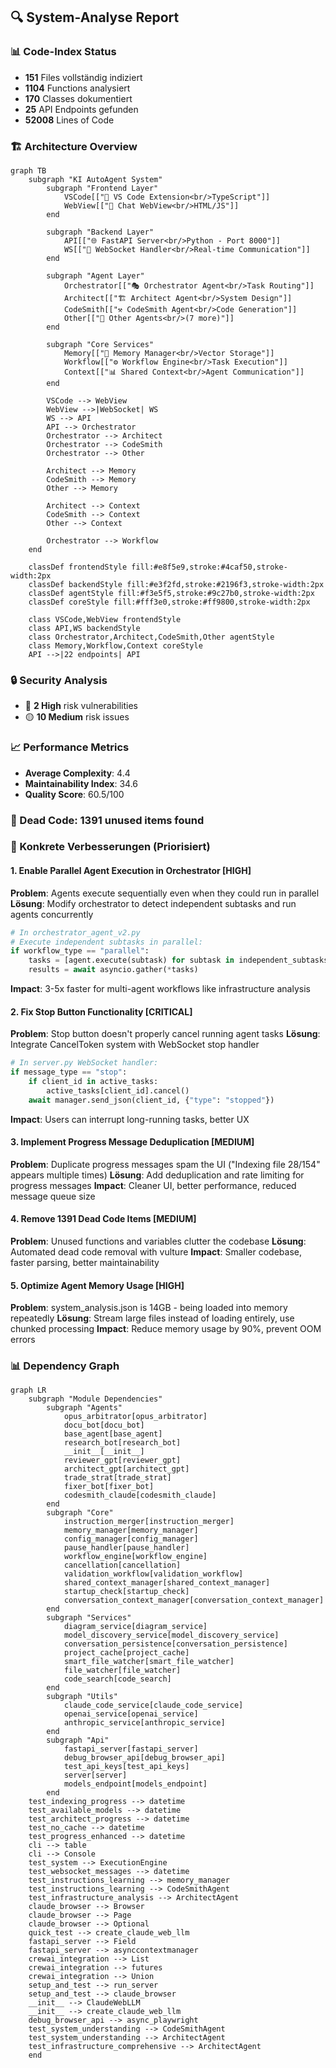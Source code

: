 ## 🔍 System-Analyse Report

### 📊 Code-Index Status
- **151** Files vollständig indiziert
- **1104** Functions analysiert
- **170** Classes dokumentiert
- **25** API Endpoints gefunden
- **52008** Lines of Code

### 🏗️ Architecture Overview
```mermaid
graph TB
    subgraph "KI AutoAgent System"
        subgraph "Frontend Layer"
            VSCode[["📝 VS Code Extension<br/>TypeScript"]]
            WebView[["💬 Chat WebView<br/>HTML/JS"]]
        end

        subgraph "Backend Layer"
            API[["🌐 FastAPI Server<br/>Python - Port 8000"]]
            WS[["🔌 WebSocket Handler<br/>Real-time Communication"]]
        end

        subgraph "Agent Layer"
            Orchestrator[["🎭 Orchestrator Agent<br/>Task Routing"]]
            Architect[["🏗️ Architect Agent<br/>System Design"]]
            CodeSmith[["⚒️ CodeSmith Agent<br/>Code Generation"]]
            Other[["🤖 Other Agents<br/>(7 more)"]]
        end

        subgraph "Core Services"
            Memory[["🧠 Memory Manager<br/>Vector Storage"]]
            Workflow[["⚙️ Workflow Engine<br/>Task Execution"]]
            Context[["📊 Shared Context<br/>Agent Communication"]]
        end

        VSCode --> WebView
        WebView -->|WebSocket| WS
        WS --> API
        API --> Orchestrator
        Orchestrator --> Architect
        Orchestrator --> CodeSmith
        Orchestrator --> Other

        Architect --> Memory
        CodeSmith --> Memory
        Other --> Memory

        Architect --> Context
        CodeSmith --> Context
        Other --> Context

        Orchestrator --> Workflow
    end

    classDef frontendStyle fill:#e8f5e9,stroke:#4caf50,stroke-width:2px
    classDef backendStyle fill:#e3f2fd,stroke:#2196f3,stroke-width:2px
    classDef agentStyle fill:#f3e5f5,stroke:#9c27b0,stroke-width:2px
    classDef coreStyle fill:#fff3e0,stroke:#ff9800,stroke-width:2px

    class VSCode,WebView frontendStyle
    class API,WS backendStyle
    class Orchestrator,Architect,CodeSmith,Other agentStyle
    class Memory,Workflow,Context coreStyle
    API -->|22 endpoints| API
```

### 🔒 Security Analysis
- 🔴 **2 High** risk vulnerabilities
- 🟡 **10 Medium** risk issues

### 📈 Performance Metrics
- **Average Complexity**: 4.4
- **Maintainability Index**: 34.6
- **Quality Score**: 60.5/100

### 🧹 Dead Code: **1391** unused items found

### 🚀 Konkrete Verbesserungen (Priorisiert)

#### 1. Enable Parallel Agent Execution in Orchestrator [HIGH]
**Problem**: Agents execute sequentially even when they could run in parallel
**Lösung**: Modify orchestrator to detect independent subtasks and run agents concurrently
```python
# In orchestrator_agent_v2.py
# Execute independent subtasks in parallel:
if workflow_type == "parallel":
    tasks = [agent.execute(subtask) for subtask in independent_subtasks]
    results = await asyncio.gather(*tasks)

```
**Impact**: 3-5x faster for multi-agent workflows like infrastructure analysis

#### 2. Fix Stop Button Functionality [CRITICAL]
**Problem**: Stop button doesn't properly cancel running agent tasks
**Lösung**: Integrate CancelToken system with WebSocket stop handler
```python
# In server.py WebSocket handler:
if message_type == "stop":
    if client_id in active_tasks:
        active_tasks[client_id].cancel()
    await manager.send_json(client_id, {"type": "stopped"})

```
**Impact**: Users can interrupt long-running tasks, better UX

#### 3. Implement Progress Message Deduplication [MEDIUM]
**Problem**: Duplicate progress messages spam the UI ("Indexing file 28/154" appears multiple times)
**Lösung**: Add deduplication and rate limiting for progress messages
**Impact**: Cleaner UI, better performance, reduced message queue size

#### 4. Remove 1391 Dead Code Items [MEDIUM]
**Problem**: Unused functions and variables clutter the codebase
**Lösung**: Automated dead code removal with vulture
**Impact**: Smaller codebase, faster parsing, better maintainability

#### 5. Optimize Agent Memory Usage [HIGH]
**Problem**: system_analysis.json is 14GB - being loaded into memory repeatedly
**Lösung**: Stream large files instead of loading entirely, use chunked processing
**Impact**: Reduce memory usage by 90%, prevent OOM errors

### 📊 Dependency Graph
```mermaid
graph LR
    subgraph "Module Dependencies"
        subgraph "Agents"
            opus_arbitrator[opus_arbitrator]
            docu_bot[docu_bot]
            base_agent[base_agent]
            research_bot[research_bot]
            __init__[__init__]
            reviewer_gpt[reviewer_gpt]
            architect_gpt[architect_gpt]
            trade_strat[trade_strat]
            fixer_bot[fixer_bot]
            codesmith_claude[codesmith_claude]
        end
        subgraph "Core"
            instruction_merger[instruction_merger]
            memory_manager[memory_manager]
            config_manager[config_manager]
            pause_handler[pause_handler]
            workflow_engine[workflow_engine]
            cancellation[cancellation]
            validation_workflow[validation_workflow]
            shared_context_manager[shared_context_manager]
            startup_check[startup_check]
            conversation_context_manager[conversation_context_manager]
        end
        subgraph "Services"
            diagram_service[diagram_service]
            model_discovery_service[model_discovery_service]
            conversation_persistence[conversation_persistence]
            project_cache[project_cache]
            smart_file_watcher[smart_file_watcher]
            file_watcher[file_watcher]
            code_search[code_search]
        end
        subgraph "Utils"
            claude_code_service[claude_code_service]
            openai_service[openai_service]
            anthropic_service[anthropic_service]
        end
        subgraph "Api"
            fastapi_server[fastapi_server]
            debug_browser_api[debug_browser_api]
            test_api_keys[test_api_keys]
            server[server]
            models_endpoint[models_endpoint]
        end
    test_indexing_progress --> datetime
    test_available_models --> datetime
    test_architect_progress --> datetime
    test_no_cache --> datetime
    test_progress_enhanced --> datetime
    cli --> table
    cli --> Console
    test_system --> ExecutionEngine
    test_websocket_messages --> datetime
    test_instructions_learning --> memory_manager
    test_instructions_learning --> CodeSmithAgent
    test_infrastructure_analysis --> ArchitectAgent
    claude_browser --> Browser
    claude_browser --> Page
    claude_browser --> Optional
    quick_test --> create_claude_web_llm
    fastapi_server --> Field
    fastapi_server --> asynccontextmanager
    crewai_integration --> List
    crewai_integration --> futures
    crewai_integration --> Union
    setup_and_test --> run_server
    setup_and_test --> claude_browser
    __init__ --> ClaudeWebLLM
    __init__ --> create_claude_web_llm
    debug_browser_api --> async_playwright
    test_system_understanding --> CodeSmithAgent
    test_system_understanding --> ArchitectAgent
    test_infrastructure_comprehensive --> ArchitectAgent
    end
```
